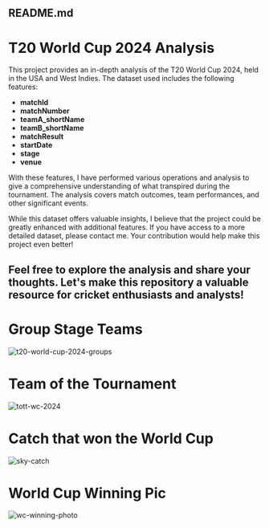 ## README.md

# T20 World Cup 2024 Analysis

This project provides an in-depth analysis of the T20 World Cup 2024, held in the USA and West Indies. The dataset used includes the following features:
- **matchId**
- **matchNumber**
- **teamA_shortName**
- **teamB_shortName**
- **matchResult**
- **startDate**
- **stage**
- **venue**

With these features, I have performed various operations and analysis to give a comprehensive understanding of what transpired during the tournament. The analysis covers match outcomes, team performances, and other significant events.

While this dataset offers valuable insights, I believe that the project could be greatly enhanced with additional features. If you have access to a more detailed dataset, please contact me. Your contribution would help make this project even better!

Feel free to explore the analysis and share your thoughts. Let's make this repository a valuable resource for cricket enthusiasts and analysts!
------------------------------------------------------------------------------------------------------------------------------------

# Group Stage Teams
![t20-world-cup-2024-groups](https://github.com/user-attachments/assets/6743bf2f-b383-4c99-b986-0c56a5eaffc8)


# Team of the Tournament 
![tott-wc-2024](https://github.com/user-attachments/assets/648f6675-9a14-43d5-a009-c0c30af85567)


# Catch that won the World Cup
![sky-catch](https://github.com/user-attachments/assets/53753c8a-0e1f-4336-9ba9-b2df19dcbd8c)


# World Cup Winning Pic 
![wc-winning-photo](https://github.com/user-attachments/assets/9d167ddf-5716-4271-a3fd-b933be5b5e45)
